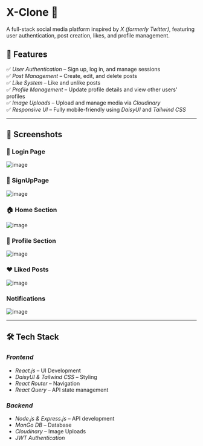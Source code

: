 # X-Clone 🚀
A full-stack social media platform inspired by *X (formerly Twitter)*, featuring user authentication, post creation, likes, and profile management.

## 📌 Features
✅ *User Authentication* – Sign up, log in, and manage sessions  
✅ *Post Management* – Create, edit, and delete posts  
✅ *Like System* – Like and unlike posts  
✅ *Profile Management* – Update profile details and view other users' profiles  
✅ *Image Uploads* – Upload and manage media via *Cloudinary*  
✅ *Responsive UI* – Fully mobile-friendly using *DaisyUI* and *Tailwind CSS*  

---

## 📸 Screenshots

### 🔑 Login Page
![image](https://github.com/user-attachments/assets/6f805dbc-7199-415a-a969-57d3277b503e)


### 🔑 SignUpPage
![image](https://github.com/user-attachments/assets/ec67c2e9-348a-45ab-8598-d9ca38853388)


### 🏠 Home Section
![image](https://github.com/user-attachments/assets/ce252e56-f7f3-497d-9733-c435e100b23d)


### 👤 Profile Section
![image](https://github.com/user-attachments/assets/13ea52b9-70ea-4794-adfc-0657ebc7434d)


### ❤ Liked Posts
![image](https://github.com/user-attachments/assets/97c789a0-db59-422f-a5ca-c2e554b633a3)

### Notifications
![image](https://github.com/user-attachments/assets/f7656ec0-8d8f-46a5-bcea-232479672723)

---

## 🛠 Tech Stack
### *Frontend*
- *React.js* – UI Development  
- *DaisyUI & Tailwind CSS* – Styling  
- *React Router* – Navigation  
- *React Query* – API state management  

### *Backend*
- *Node.js & Express.js* – API development  
- *MonGo DB* – Database  
- *Cloudinary* – Image Uploads  
- *JWT Authentication*  

```
